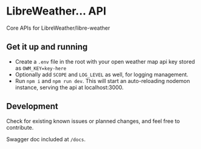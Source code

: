 # LibreWeather... API

Core APIs for LibreWeather/libre-weather

## Get it up and running
- Create a `.env` file in the root with your open weather map api key stored as `OWM_KEY=key-here`
- Optionally add `SCOPE` and `LOG_LEVEL` as well, for logging management.
- Run `npm i` and `npm run dev`. This will start an auto-reloading nodemon instance, serving the api at localhost:3000.

## Development

Check for existing known issues or planned changes, and feel free to contribute.

Swagger doc included at `/docs`.